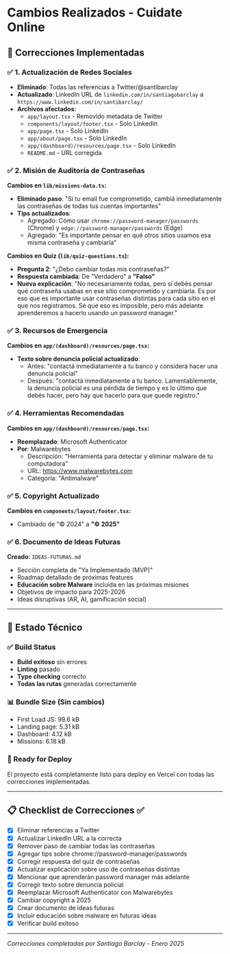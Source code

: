 # Cambios Realizados - Cuidate Online

## 📝 Correcciones Implementadas

### ✅ 1. Actualización de Redes Sociales
- **Eliminado**: Todas las referencias a Twitter/@santibarclay
- **Actualizado**: LinkedIn URL de `linkedin.com/in/santiagobarclay` a `https://www.linkedin.com/in/santibarclay/`
- **Archivos afectados**:
  - `app/layout.tsx` - Removido metadata de Twitter
  - `components/layout/footer.tsx` - Solo LinkedIn
  - `app/page.tsx` - Solo LinkedIn
  - `app/about/page.tsx` - Solo LinkedIn
  - `app/(dashboard)/resources/page.tsx` - Solo LinkedIn
  - `README.md` - URL corregida

### ✅ 2. Misión de Auditoría de Contraseñas
**Cambios en `lib/missions-data.ts`:**
- **Eliminado paso**: "Si tu email fue comprometido, cambiá inmediatamente las contraseñas de todas tus cuentas importantes"
- **Tips actualizados**:
  - Agregado: Cómo usar `chrome://password-manager/passwords` (Chrome) y `edge://password-manager/passwords` (Edge)
  - Agregado: "Es importante pensar en qué otros sitios usamos esa misma contraseña y cambiarla"

**Cambios en Quiz (`lib/quiz-questions.ts`):**
- **Pregunta 2**: "¿Debo cambiar todas mis contraseñas?"
- **Respuesta cambiada**: De "Verdadero" a **"Falso"**
- **Nueva explicación**: "No necesariamente todas, pero sí debés pensar qué contraseña usabas en ese sitio comprometido y cambiarla. Es por eso que es importante usar contraseñas distintas para cada sitio en el que nos registramos. Sé que eso es imposible, pero más adelante aprenderemos a hacerlo usando un password manager."

### ✅ 3. Recursos de Emergencia
**Cambios en `app/(dashboard)/resources/page.tsx`:**
- **Texto sobre denuncia policial actualizado**:
  - Antes: "contactá inmediatamente a tu banco y considerá hacer una denuncia policial"
  - Después: "contactá inmediatamente a tu banco. Lamentablemente, la denuncia policial es una pérdida de tiempo y es lo último que debés hacer, pero hay que hacerlo para que quede registro."

### ✅ 4. Herramientas Recomendadas
**Cambios en `app/(dashboard)/resources/page.tsx`:**
- **Reemplazado**: Microsoft Authenticator
- **Por**: Malwarebytes
  - Descripción: "Herramienta para detectar y eliminar malware de tu computadora"
  - URL: https://www.malwarebytes.com
  - Categoría: "Antimalware"

### ✅ 5. Copyright Actualizado
**Cambios en `components/layout/footer.tsx`:**
- Cambiado de "© 2024" a **"© 2025"**

### ✅ 6. Documento de Ideas Futuras
**Creado**: `IDEAS-FUTURAS.md`
- Sección completa de "Ya Implementado (MVP)"
- Roadmap detallado de próximas features
- **Educación sobre Malware** incluida en las próximas misiones
- Objetivos de impacto para 2025-2026
- Ideas disruptivas (AR, AI, gamificación social)

---

## 🔧 Estado Técnico

### ✅ Build Status
- **Build exitoso** sin errores
- **Linting** pasado
- **Type checking** correcto
- **Todas las rutas** generadas correctamente

### 📊 Bundle Size (Sin cambios)
- First Load JS: 99.6 kB
- Landing page: 5.31 kB
- Dashboard: 4.12 kB
- Missions: 6.18 kB

### 🚀 Ready for Deploy
El proyecto está completamente listo para deploy en Vercel con todas las correcciones implementadas.

---

## 📋 Checklist de Correcciones ✅

- [x] Eliminar referencias a Twitter
- [x] Actualizar LinkedIn URL a la correcta
- [x] Remover paso de cambiar todas las contraseñas
- [x] Agregar tips sobre chrome://password-manager/passwords
- [x] Corregir respuesta del quiz de contraseñas
- [x] Actualizar explicación sobre uso de contraseñas distintas
- [x] Mencionar que aprenderán password manager más adelante
- [x] Corregir texto sobre denuncia policial
- [x] Reemplazar Microsoft Authenticator con Malwarebytes
- [x] Cambiar copyright a 2025
- [x] Crear documento de ideas futuras
- [x] Incluir educación sobre malware en futuras ideas
- [x] Verificar build exitoso

---

*Correcciones completadas por Santiago Barclay - Enero 2025*